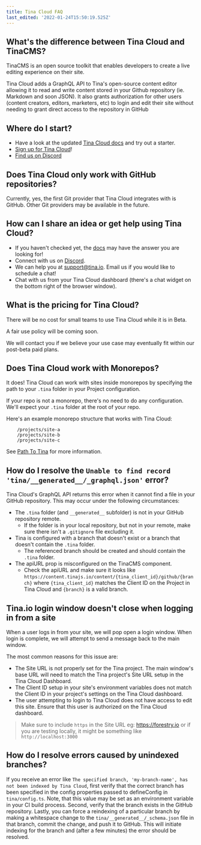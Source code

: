```yaml
---
title: Tina Cloud FAQ
last_edited: '2022-01-24T15:50:19.525Z'
---
```


## What's the difference between Tina Cloud and TinaCMS?

TinaCMS is an open source toolkit that enables developers to create a live editing experience on their site.

Tina Cloud adds a GraphQL API to Tina's open-source content editor allowing it to read and write content stored in your Github repository (ie. Markdown and soon JSON). It also grants authorization for other users (content creators, editors, marketers, etc) to login and edit their site without needing to grant direct access to the repository in GitHub

## Where do I start?

- Have a look at the updated [Tina Cloud docs](/docs/setup-overview/) and try out a starter.
- [Sign up for Tina Cloud](https://app.tina.io/register)!
- [Find us on Discord](https://discord.com/invite/zumN63Ybpf)

## Does Tina Cloud only work with GitHub repositories?

Currently, yes, the first Git provider that Tina Cloud integrates with is GitHub. Other Git providers may be available in the future.

## How can I share an idea or get help using Tina Cloud?

- If you haven't checked yet, the [docs](/docs/) may have the answer you are looking for!
- Connect with us on [Discord](https://discord.com/invite/zumN63Ybpf).
- We can help you at support@tina.io. Email us if you would like to schedule a chat!
- Chat with us from your Tina Cloud dashboard (there's a chat widget on the bottom right of the browser window).

## What is the pricing for Tina Cloud?

There will be no cost for small teams to use Tina Cloud while it is in Beta.

A fair use policy will be coming soon.

We will contact you if we believe your use case may eventually fit within our post-beta paid plans.

## **Does Tina Cloud work with Monorepos?**

It does! Tina Cloud can work with sites inside monorepos by specifying the path to your `.tina` folder in your Project configuration.

If your repo is not a monorepo, there's no need to do any configuration. We'll expect your `.tina` folder at the root of your repo.

Here's an example monorepo structure that works with Tina Cloud:

```
    /projects/site-a
    /projects/site-b
    /projects/site-c
```

See [Path To Tina](/docs/tina-cloud/dashboard/projects/#path-to-tina) for more information.

## How do I resolve the `Unable to find record 'tina/__generated__/_graphql.json'` error?

Tina Cloud's GraphQL API returns this error when it cannot find a file in your GitHub repository. This may occur under the following circumstances:

- The `.tina` folder (and `__generated__` subfolder) is not in your GitHub repository remote.
  - If the folder is in your local repository, but not in your remote, make sure there isn't a `.gitignore` file excluding it.
- Tina is configured with a branch that doesn't exist or a branch that doesn't contain the `.tina` folder.
  - The referenced branch should be created and should contain the `.tina` folder.
- The apiURL prop is misconfigured on the TinaCMS component.
  - Check the apiURL and make sure it looks like `https://content.tinajs.io/content/{tina_client_id}/github/{branch}` where `{tina_client_id}` matches the Client ID on the Project in Tina Cloud and `{branch}` is a valid branch.

## Tina.io login window doesn't close when logging in from a site

When a user logs in from your site, we will pop open a login window. When login is complete, we will attempt to send a message back to the main window.

The most common reasons for this issue are:

- The Site URL is not properly set for the Tina project. The main window's base URL will need to match the Tina project's Site URL setup in the Tina Cloud Dashboard.
- The Client ID setup in your site's environment variables does not match the Client ID in your project's settings on the Tina Cloud dashboard.
- The user attempting to login to Tina Cloud does not have access to edit this site. Ensure that this user is authorized on the Tina Cloud dashboard.

> Make sure to include `https` in the Site URL eg: https://forestry.io or if you are testing locally, it might be something like `http://localhost:3000`

## How do I resolve errors caused by unindexed branches?

If you receive an error like `The specified branch, 'my-branch-name', has not been indexed by Tina Cloud`, first verify that the correct branch has been specified in
the config properties passed to defineConfig in `tina/config.ts`. Note, that this value may be set as an environment variable in your CI build process. Second, verify that the branch exists
in the GitHub repository. Lastly, you can force a reindexing of a particular branch by making a whitespace change to the `tina/__generated__/_schema.json` file in that branch,
commit the change, and push it to GitHub. This will initiate indexing for the branch and (after a few minutes) the error should be resolved.
